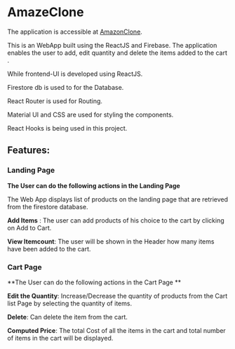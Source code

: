 # AmazeClone 
The application is accessible at [AmazonClone](https://shoppincart-333.web.app/).

This is an WebApp built using the ReactJS and Firebase.
The application enables the user to add, edit quantity and delete the items added to the cart .

While frontend-UI is developed using ReactJS.

Firestore db is used to for the Database.

React Router is used for Routing.

Material UI and CSS are used for styling the components. 

React Hooks is being used in this project.

## Features: 

### Landing Page
**The User can do the following actions in the Landing Page**

The Web App displays list of products on the landing page that are retrieved from the firestore database.

**Add Items** : The user can add products of his choice to the cart by clicking on Add to Cart. 

**View Itemcount**: The user will be shown in the Header how many items have been added to the cart.

### Cart Page 
**The User can do the following actions in the Cart Page **

**Edit the Quantity**: Increase/Decrease the quantity of products from the Cart list Page by selecting the quantity of items.

**Delete**: Can delete the item from the cart.

**Computed Price**: The total Cost of all the items in the cart and total number of items in the cart will be displayed.

























